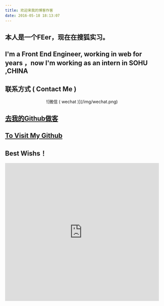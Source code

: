 ```yaml
---
title: 欢迎来我的博客作客
date: 2016-05-18 18:13:07
---
```


## 本人是一个FEer，现在在搜狐实习。
## I'm a Front End Engineer, working  in web for years ，now I'm working as an intern in SOHU ,CHINA
## 联系方式 ( Contact Me )
<div style="text-align:center;width:300px;margin: auto" markdown="2">
![微信 ( wechat )](/img/wechat.png)
</div>

## <a href="https://github.com/CodingJoker">去我的Github做客</a>
## <a href="https://github.com/CodingJoker">To Visit My Github</a>
## Best Wishs！

<div style="text-align: center">
<iframe frameborder="no" border="0" marginwidth="0" marginheight="0" width="100%" height=450 src="http://music.163.com/outchain/player?type=0&id=115176368&auto=1&height=430"></iframe>
</div>